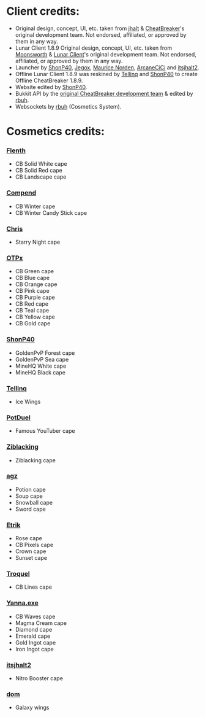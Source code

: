 # Client credits:

- Original design, concept, UI, etc. taken from [jhalt](https://github.com/jhalt) & [CheatBreaker](https://github.com/CheatBreaker)'s original development team. Not endorsed, affiliated, or approved by them in any way.
- Lunar Client 1.8.9 Original design, concept, UI, etc. taken from [Moonsworth](https://github.com/Moonsworth) & [Lunar Client](https://github.com/LunarClient)'s original development team. Not endorsed, affiliated, or approved by them in any way.
- Launcher by [ShonP40](https://github.com/ShonP40), [Jegox](https://github.com/JegoxMC), [Maurice Norden](https://github.com/MauriceNorden), [ArcaneCiCi](https://github.com/ArcaneCiCi) and [itsjhalt2](https://github.com/itsjhalt2).
- Offline Lunar Client 1.8.9 was reskined by [Tellinq](https://github.com/Tellinq) and [ShonP40](https://github.com/ShonP40) to create Offline CheatBreaker 1.8.9.
- Website edited by [ShonP40](https://github.com/ShonP40).
- Bukkit API by the [original CheatBreaker development team](https://github.com/CheatBreaker/CheatBreakerAPI) & edited by [rbuh](https://github.com/rbuh).
- Websockets by [rbuh](https://github.com/rbuh) (Cosmetics System).


# Cosmetics credits:

### [Flenth](https://namemc.com/profile/453f636f-33f4-4f52-936f-ef9839ef255e)
- CB Solid White cape
- CB Solid Red cape
- CB Landscape cape

### [Compend](https://namemc.com/profile/f3bbb81f-7b3b-410b-aeee-62a957ce388c)
- CB Winter cape
- CB Winter Candy Stick cape

### [Chris](https://namemc.com/profile/b2b646c6-fc3d-49c0-a5fb-2ebbe40d5632)
- Starry Night cape

### [OTPx](https://namemc.com/profile/1f25527a-7582-4a54-a195-53468c9272df)
- CB Green cape
- CB Blue cape
- CB Orange cape
- CB Pink cape
- CB Purple cape
- CB Red cape
- CB Teal cape
- CB Yellow cape
- CB Gold cape

### [ShonP40](https://namemc.com/profile/fa1b7abc-c7b6-41df-b586-16f84257cfeb)
- GoldenPvP Forest cape
- GoldenPvP Sea cape
- MineHQ White cape
- MineHQ Black cape

### [Tellinq](https://namemc.com/profile/d8f72541-823d-4ded-9f7f-b67fdb34f43c)
- Ice Wings

### [PotDuel](https://namemc.com/profile/48b4f4ef-63f5-4b4f-a640-4b43ef17fdbc)
- Famous YouTuber cape

### [Ziblacking](https://www.youtube.com/c/Ziblacking)
- Ziblacking cape

### [agz](https://namemc.com/profile/162b680e-51e0-431c-b950-f13202d107ff)
- Potion cape
- Soup cape
- Snowball cape
- Sword cape

### [Etrik](https://namemc.com/profile/9c88855c-b6e8-48bb-a12a-9b1c15c38a69)
- Rose cape
- CB Pixels cape
- Crown cape
- Sunset cape

### [Troquel](https://namemc.com/profile/e06d47ff-7df8-46ad-8e2e-bd53dd0b1f5d)
- CB Lines cape

### [Yanna.exe](https://namemc.com/profile/324d4628-c8c8-49ac-8c71-617f532f7111)
- CB Waves cape
- Magma Cream cape
- Diamond cape
- Emerald cape
- Gold Ingot cape
- Iron Ingot cape

### [itsjhalt2](https://namemc.com/profile/688b61e3-a059-4cc1-b045-d106d1236e3d)
- Nitro Booster cape

### [dom](https://namemc.com/profile/aac324a7-6d87-4e3d-b3ea-e1076d63e1b8)
- Galaxy wings
